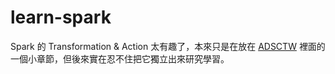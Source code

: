 # learn-spark

Spark 的 Transformation & Action 太有趣了，本來只是在放在 [ADSCTW](https://github.com/hugolu/adsctw) 裡面的一個小章節，但後來實在忍不住把它獨立出來研究學習。
